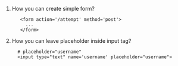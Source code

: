 1. How you can create simple form?
          
          <form action='/attempt' method='post'>
            ...
          </form>
2. How you can leave placeholder inside input tag?
         
         # placeholder="username"
         <input type="text" name='username' placeholder="username">
